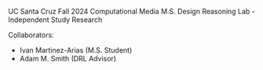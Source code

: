UC Santa Cruz
Fall 2024
Computational Media M.S.
Design Reasoning Lab - Independent Study Research

Collaborators:
- Ivan Martinez-Arias (M.S. Student)
- Adam M. Smith (DRL Advisor)